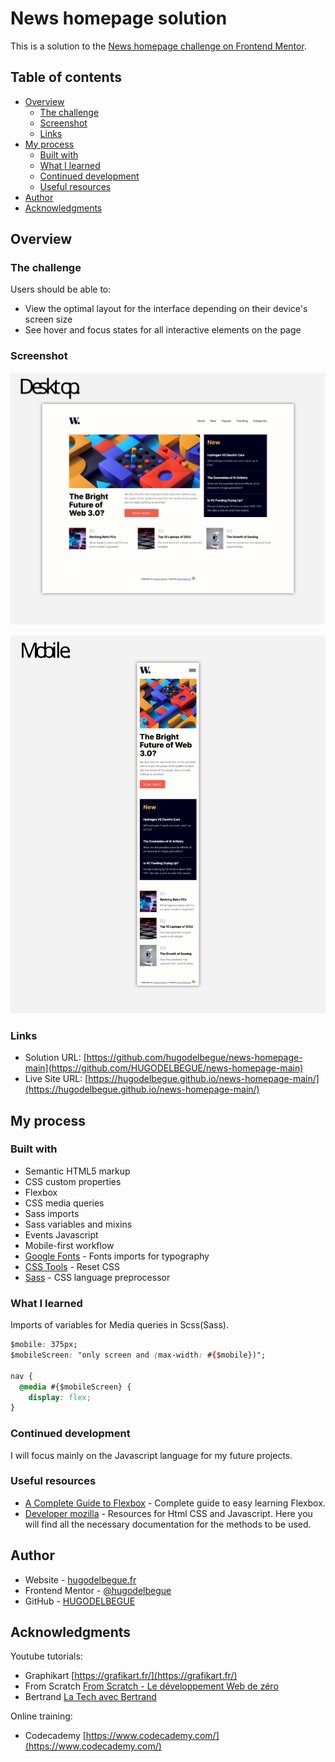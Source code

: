 # News homepage solution

This is a solution to the [News homepage challenge on Frontend Mentor](https://www.frontendmentor.io/challenges/news-homepage-H6SWTa1MFl).

## Table of contents

- [Overview](#overview)
  - [The challenge](#the-challenge)
  - [Screenshot](#screenshot)
  - [Links](#links)
- [My process](#my-process)
  - [Built with](#built-with)
  - [What I learned](#what-i-learned)
  - [Continued development](#continued-development)
  - [Useful resources](#useful-resources)
- [Author](#author)
- [Acknowledgments](#acknowledgments)

## Overview

### The challenge

Users should be able to:

- View the optimal layout for the interface depending on their device's screen size
- See hover and focus states for all interactive elements on the page

### Screenshot

![](./design/preview_desktop.svg)

![](./design/preview_mobile.svg)

### Links

- Solution URL: [https://github.com/hugodelbegue/news-homepage-main](https://github.com/HUGODELBEGUE/news-homepage-main)
- Live Site URL: [https://hugodelbegue.github.io/news-homepage-main/](https://hugodelbegue.github.io/news-homepage-main/)

## My process

### Built with

- Semantic HTML5 markup
- CSS custom properties
- Flexbox
- CSS media queries
- Sass imports
- Sass variables and mixins
- Events Javascript
- Mobile-first workflow
- [Google Fonts](https://fonts.google.com/) - Fonts imports for typography
- [CSS Tools](https://meyerweb.com/eric/tools/css/reset/) - Reset CSS
- [Sass](https://sass-lang.com/) - CSS language preprocessor

### What I learned

Imports of variables for Media queries in Scss(Sass).

```css
$mobile: 375px;
$mobileScreen: "only screen and (max-width: #{$mobile})";

nav {
  @media #{$mobileScreen} {
    display: flex;
}
```

### Continued development

I will focus mainly on the Javascript language for my future projects.

### Useful resources

- [A Complete Guide to Flexbox](https://css-tricks.com/snippets/css/a-guide-to-flexbox/) - Complete guide to easy learning Flexbox.
- [Developer mozilla](https://developer.mozilla.org/fr/) - Resources for Html CSS and Javascript. Here you will find all the necessary documentation for the methods to be used.

## Author

- Website - [hugodelbegue.fr](https://hugodelbegue.fr/)
- Frontend Mentor - [@hugodelbegue](https://www.frontendmentor.io/profile/HUGODELBEGUE)
- GitHub - [HUGODELBEGUE](https://github.com/HUGODELBEGUE)

## Acknowledgments

Youtube tutorials:

- Graphikart [https://grafikart.fr/](https://grafikart.fr/)
- From Scratch [From Scratch - Le développement Web de zéro](https://www.youtube.com/@FromScratchDeveloppementWeb/featured)
- Bertrand [La Tech avec Bertrand](https://www.youtube.com/@TechAvecBertrand)

Online training:

- Codecademy [https://www.codecademy.com/](https://www.codecademy.com/)
